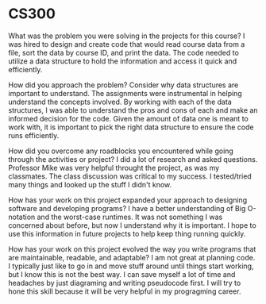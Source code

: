 # CS300

What was the problem you were solving in the projects for this course?
I was hired to design and create code that would read course data from a file, sort the data by course ID, and print the data. The code needed to utilize a data structure to hold the information and access it quick and efficiently.

How did you approach the problem? Consider why data structures are important to understand.
The assignments were instrumental in helping understand the concepts involved. By working with each of the data structures, I was able to understand the pros and cons of each and make an informed decision for the code. Given the amount of data one is meant to work with, it is important to pick the right data structure to ensure the code runs efficiently.

How did you overcome any roadblocks you encountered while going through the activities or project?
I did a lot of research and asked questions. Professor Mike was very helpful throught the project, as was my classmates. The class discussion was critical to my success. I tested/tried many things and looked up the stuff I didn't know.

How has your work on this project expanded your approach to designing software and developing programs?
I have a better understanding of Big O-notation and the worst-case runtimes. It was not something I was concerned about before, but now I understand why it is important. I hope to use this information in future projects to help keep thing running quickly.

How has your work on this project evolved the way you write programs that are maintainable, readable, and adaptable?
I am not great at planning code. I typically just like to go in and move stuff around until things start working, but I know this is not the best way. I can save myself a lot of time and headaches by just diagraming and writing pseudocode first. I will try to hone this skill because it will be very helpful in my progragming career. 
